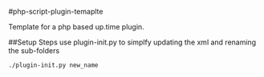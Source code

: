 #php-script-plugin-temaplte

Template for a php based up.time plugin.


##Setup Steps
use plugin-init.py to simplfy updating the xml and renaming the sub-folders

    ./plugin-init.py new_name


